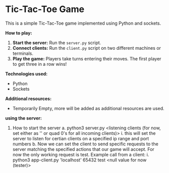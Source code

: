 # Tic-Tac-Toe Game

This is a simple Tic-Tac-Toe game implemented using Python and sockets.

**How to play:**
1. **Start the server:** Run the `server.py` script.
2. **Connect clients:** Run the `client.py` script on two different machines or terminals.
3. **Play the game:** Players take turns entering their moves. The first player to get three in a row wins!

**Technologies used:**
* Python
* Sockets

**Additional resources:**
* Temporarily  Empty, more will be added as additional resources are used.

**using the server:**
1. How to start the server
    a. python3 server.py <listening clients (for now, set either as '' or quad 0's for all incoming clients)> <port numbers>
        i. this will set the server to listen for certian clients on a specified ip range and port numbers
    b. Now we can set the client to send specific requests to the server matching the specified actions that our game will accept. For now
       the only working request is test. Example call from a client:
        i. python3 app-client.py 'localhost' 65432 test <null value for now (tester)>
    
